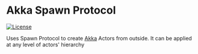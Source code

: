 # Akka Spawn Protocol
[![License](https://img.shields.io/badge/license-MIT-blue.svg)](http://www.opensource.org/licenses/MIT)

Uses Spawn Protocol to create [Akka](https://akka.io/) Actors from outside. It can be applied at any level of actors' hierarchy
